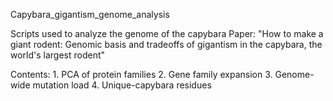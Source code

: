 Capybara_gigantism_genome_analysis

Scripts used to analyze the genome of the capybara
Paper: "How to make a giant rodent: Genomic basis and tradeoffs of gigantism in the capybara, the world's largest rodent"

Contents:
	1. PCA of protein families
	2. Gene family expansion
	3. Genome-wide mutation load
	4. Unique-capybara residues
